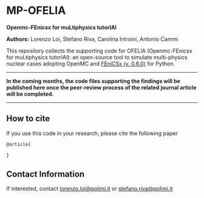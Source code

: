 # MP-OFELIA
**Openmc-FEnicsx for muLtiphysics tutorIAl**

**Authors:** Lorenzo Loi, Stefano Riva, Carolina Introini, Antonio Cammi

This repository collects the supporting code for OFELIA (Openmc-FEnicsx for muLtiphysics tutorIAl): an open-source tool to simulate multi-physics nuclear cases adopting OpenMC and [FEniCSx (v. 0.6.0)](https://fenicsproject.org/) for Python.

--------------------------------
**In the coming months, the code files supporting the findings will be published here once the peer-review process of the related journal article will be completed.**

--------------------------------

## How to cite
If you use this code in your research, please cite the following paper
```latex
@article{

}
```

## Contact Information

If interested, contact lorenzo.loi@polimi.it or stefano.riva@polimi.it
